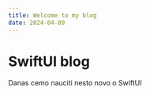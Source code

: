 ```yaml
---
title: Welcome to my blog
date: 2024-04-09
---
```


# SwiftUI blog
Danas cemo nauciti nesto novo o SwiftUI

